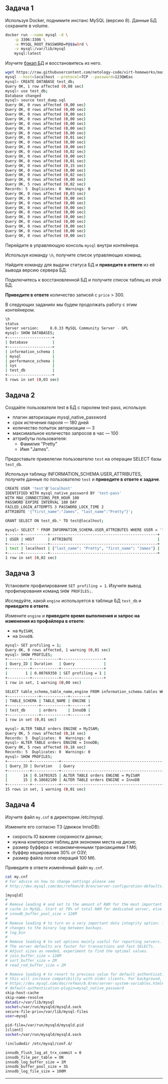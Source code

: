 ## Задача 1

Используя Docker, поднимите инстанс MySQL (версию 8). Данные БД сохраните в volume.

```bash
docker run --name mysql -d \
    -p 3306:3306 \
    -e MYSQL_ROOT_PASSWORD=P@$$w)rd \
    -v mysql:/var/lib/mysql
    mysql:latest
```
Изучите [бэкап БД](https://github.com/netology-code/virt-homeworks/tree/virt-11/06-db-03-mysql/test_data) и 
восстановитесь из него.

```bash
wget https://raw.githubusercontent.com/netology-code/virt-homeworks/master/06-db-03-mysql/test_data/test_dump.sql
mysql --host=localhost --protocol=TCP --password=123QWEas
mysql> CREATE DATABASE test_db;
Query OK, 1 row affected (0,08 sec)
mysql> use test_db;
Database changed
mysql> source test_dump.sql
Query OK, 0 rows affected (0,00 sec)
Query OK, 0 rows affected (0,00 sec)
Query OK, 0 rows affected (0,00 sec)
Query OK, 0 rows affected (0,00 sec)
Query OK, 0 rows affected (0,00 sec)
Query OK, 0 rows affected (0,00 sec)
Query OK, 0 rows affected (0,00 sec)
Query OK, 0 rows affected (0,01 sec)
Query OK, 0 rows affected (0,00 sec)
Query OK, 0 rows affected (0,00 sec)
Query OK, 0 rows affected (0,02 sec)
Query OK, 0 rows affected (0,00 sec)
Query OK, 0 rows affected (0,01 sec)
Query OK, 0 rows affected (0,15 sec)
Query OK, 0 rows affected (0,00 sec)
Query OK, 0 rows affected (0,02 sec)
Query OK, 0 rows affected (0,00 sec)
Query OK, 5 rows affected (0,02 sec)
Records: 5  Duplicates: 0  Warnings: 0
Query OK, 0 rows affected (0,03 sec)
Query OK, 0 rows affected (0,00 sec)
Query OK, 0 rows affected (0,00 sec)
Query OK, 0 rows affected (0,00 sec)
Query OK, 0 rows affected (0,00 sec)
Query OK, 0 rows affected (0,00 sec)
Query OK, 0 rows affected (0,00 sec)
Query OK, 0 rows affected (0,00 sec)
Query OK, 0 rows affected (0,00 sec)
Query OK, 0 rows affected (0,00 sec)
```
Перейдите в управляющую консоль `mysql` внутри контейнера.

Используя команду `\h`, получите список управляющих команд.

Найдите команду для выдачи статуса БД и **приведите в ответе** из её вывода версию сервера БД.

Подключитесь к восстановленной БД и получите список таблиц из этой БД.

**Приведите в ответе** количество записей с `price` > 300.

В следующих заданиях мы будем продолжать работу с этим контейнером.
```bash
\h
status
Server version:		8.0.33 MySQL Community Server - GPL
mysql> SHOW DATABASES;
+--------------------+
| Database           |
+--------------------+
| information_schema |
| mysql              |
| performance_schema |
| sys                |
| test_db            |
+--------------------+
5 rows in set (0,03 sec)
```


## Задача 2

Создайте пользователя test в БД c паролем test-pass, используя:

- плагин авторизации mysql_native_password
- срок истечения пароля — 180 дней 
- количество попыток авторизации — 3 
- максимальное количество запросов в час — 100
- аттрибуты пользователя:
    - Фамилия "Pretty"
    - Имя "James".


Предоставьте привелегии пользователю `test` на операции SELECT базы `test_db`.
    
Используя таблицу INFORMATION_SCHEMA.USER_ATTRIBUTES, получите данные по пользователю `test` и 
**приведите в ответе к задаче**.
```bash
CREATE USER 'test'@'localhost' 
IDENTIFIED WITH mysql_native_password BY 'test-pass'
WITH MAX_CONNECTIONS_PER_HOUR 100
PASSWORD EXPIRE INTERVAL 180 DAY
FAILED_LOGIN_ATTEMPTS 3 PASSWORD_LOCK_TIME 2
ATTRIBUTE '{"first_name":"James", "last_name":"Pretty"}';

GRANT SELECT ON test_db.* TO test@localhost;

mysql> SELECT * FROM INFORMATION_SCHEMA.USER_ATTRIBUTES WHERE USER = 'test';
+------+-----------+------------------------------------------------+
| USER | HOST      | ATTRIBUTE                                      |
+------+-----------+------------------------------------------------+
| test | localhost | {"last_name": "Pretty", "first_name": "James"} |
+------+-----------+------------------------------------------------+
1 row in set (0,02 sec)
```

## Задача 3

Установите профилирование `SET profiling = 1`.
Изучите вывод профилирования команд `SHOW PROFILES;`.

Исследуйте, какой `engine` используется в таблице БД `test_db` и **приведите в ответе**.

Измените `engine` и **приведите время выполнения и запрос на изменения из профайлера в ответе**:
- на `MyISAM`,
- на `InnoDB`.
```bash
mysql> SET profiling = 1;
Query OK, 0 rows affected, 1 warning (0,01 sec)
mysql> SHOW PROFILES;
+----------+------------+-------------------+
| Query_ID | Duration   | Query             |
+----------+------------+-------------------+
|        1 | 0.00769350 | SET profiling = 1 |
+----------+------------+-------------------+
1 row in set, 1 warning (0,00 sec)

SELECT table_schema,table_name,engine FROM information_schema.tables WHERE table_schema = 'test_db';
+--------------+------------+--------+
| TABLE_SCHEMA | TABLE_NAME | ENGINE |
+--------------+------------+--------+
| test_db      | orders     | InnoDB |
+--------------+------------+--------+
1 row in set (0,01 sec)

mysql> ALTER TABLE orders ENGINE = MyISAM;
Query OK, 5 rows affected (0,14 sec)
Records: 5  Duplicates: 0  Warnings: 0
mysql> ALTER TABLE orders ENGINE = InnoDB;
Query OK, 5 rows affected (0,18 sec)
Records: 5  Duplicates: 0  Warnings: 0
mysql> SHOW PROFILES;
+----------+------------+------------------------------------------------------------------------------------------------------+
| Query_ID | Duration   | Query                                                                                                |
+----------+------------+------------------------------------------------------------------------------------------------------+
|       14 | 0.14701925 | ALTER TABLE orders ENGINE = MyISAM                                                                   |
|       15 | 0.18682100 | ALTER TABLE orders ENGINE = InnoDB                                                                   |
+----------+------------+------------------------------------------------------------------------------------------------------+
15 rows in set, 1 warning (0,01 sec)
```


## Задача 4 

Изучите файл `my.cnf` в директории /etc/mysql.

Измените его согласно ТЗ (движок InnoDB):

- скорость IO важнее сохранности данных;
- нужна компрессия таблиц для экономии места на диске;
- размер буффера с незакомиченными транзакциями 1 Мб;
- буффер кеширования 30% от ОЗУ;
- размер файла логов операций 100 Мб.

Приведите в ответе изменённый файл `my.cnf`.
```bash
cat my.cnf 
# For advice on how to change settings please see
# http://dev.mysql.com/doc/refman/8.0/en/server-configuration-defaults.html

[mysqld]
#
# Remove leading # and set to the amount of RAM for the most important data
# cache in MySQL. Start at 70% of total RAM for dedicated server, else 10%.
# innodb_buffer_pool_size = 128M
#
# Remove leading # to turn on a very important data integrity option: logging
# changes to the binary log between backups.
# log_bin
#
# Remove leading # to set options mainly useful for reporting servers.
# The server defaults are faster for transactions and fast SELECTs.
# Adjust sizes as needed, experiment to find the optimal values.
# join_buffer_size = 128M
# sort_buffer_size = 2M
# read_rnd_buffer_size = 2M

# Remove leading # to revert to previous value for default_authentication_plugin,
# this will increase compatibility with older clients. For background, see:
# https://dev.mysql.com/doc/refman/8.0/en/server-system-variables.html#sysvar_default_authentication_plugin
# default-authentication-plugin=mysql_native_password
skip-host-cache
skip-name-resolve
datadir=/var/lib/mysql
socket=/var/run/mysqld/mysqld.sock
secure-file-priv=/var/lib/mysql-files
user=mysql

pid-file=/var/run/mysqld/mysqld.pid
[client]
socket=/var/run/mysqld/mysqld.sock

!includedir /etc/mysql/conf.d/

innodb_flush_log_at_trx_commit = 0
innodb_file_per_table = ON
innodb_log_buffer_size = 1M
innodb_buffer_pool_size = 3G
innodb_log_file_size = 100M
```

---